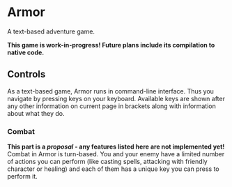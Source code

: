 # Armor
A text-based adventure game.

**This game is work-in-progress! Future plans include its compilation to native code.**

## Controls
As a text-based game, Armor runs in command-line interface. Thus you navigate by pressing keys on your keyboard. Available keys are shown after any other information on current page in brackets along with information about what they do.

### Combat
**This part is a *proposal* - any features listed here are not implemented yet!**
Combat in Armor is turn-based. You and your enemy have a limited number of actions you can perform (like casting spells, attacking with friendly character or healing) and each of them has a unique key you can press to perform it.
